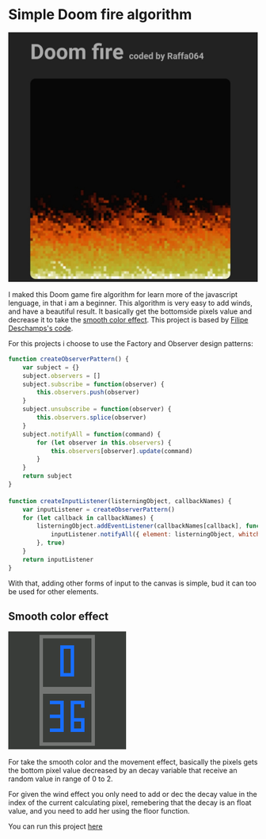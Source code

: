# Simple Doom fire algorithm

![screenshot](/imgs/fire-image.jpg)

I maked this Doom game fire algorithm for learn more of the javascript lenguage, in that i am a beginner.
This algorithm is very easy to add winds, and have a beautiful result. 
It basically get the bottomside pixels value and decrease it to take the [smooth color effect](#smooth).
This project is based by [Filipe Deschamps's code](https://github.com/filipedeschamps/doom-fire-algorithm).

For this projects i choose to use the Factory and Observer design patterns:
```javascript
function createObserverPattern() {
    var subject = {}
    subject.observers = []
    subject.subscribe = function(observer) {
        this.observers.push(observer)
    }
    subject.unsubscribe = function(observer) {
        this.observers.splice(observer)
    }
    subject.notifyAll = function(command) {
        for (let observer in this.observers) {
            this.observers[observer].update(command)
        }
    }
    return subject
}

function createInputListener(listerningObject, callbackNames) {
    var inputListener = createObserverPattern()
    for (let callback in callbackNames) {
        listerningObject.addEventListener(callbackNames[callback], function(e) {
            inputListener.notifyAll({ element: listerningObject, whitch: callbackNames[callback], event: e })
        }, true)
    }
    return inputListener
}
```
With that, adding other forms of input to the canvas is simple, bud it can too be used for other elements.

<a name="smooth"></a>
## Smooth color effect 
![algorithm](/imgs/algorithm.gif)

For take the smooth color and the movement effect, basically the pixels gets the bottom pixel value decreased by an decay variable that receive an random value in range of 0 to 2.

For given the wind effect you only need to add or dec the decay value in the index of the current calculating pixel, remebering that the decay is an float value, and you need to add her using the floor function.

You can run this project [here](https://raffa064.github.io/DoomFire/)
